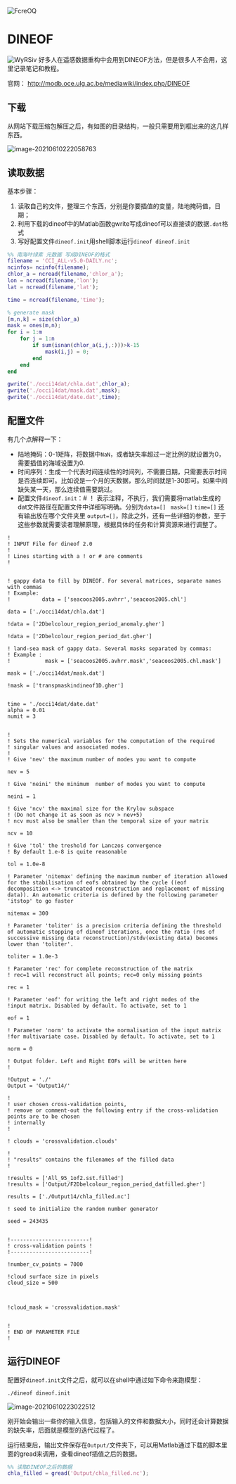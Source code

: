 ![FcreOQ](https://cdn.jsdelivr.net/gh/Flionay/pic_bed@master/Upic/202106/FcreOQ.png)


# DINEOF
![WyRSiv](https://cdn.jsdelivr.net/gh/Flionay/pic_bed@master/Upic/202106/WyRSiv.png)
好多人在遥感数据重构中会用到DINEOF方法，但是很多人不会用，这里记录笔记和教程。

官网： http://modb.oce.ulg.ac.be/mediawiki/index.php/DINEOF

## 下载

从网站下载压缩包解压之后，有如图的目录结构，一般只需要用到框出来的这几样东西。

  ![image-20210610222058763](https://cdn.jsdelivr.net/gh/Flionay/pic_bed@master/Upic/202106/image-20210610222058763.png)

## 读取数据

基本步骤：

1. 读取自己的文件，整理三个东西，分别是你要插值的变量，陆地掩码值，日期；
2. 利用下载的dineof中的Matlab函数gwrite写成dineof可以直接读的数据`.dat`格式
3. 写好配置文件`dineof.init`用shell脚本运行`dineof dineof.init`

```matlab
%% 南海叶绿素 元数据 写成DINEOF的格式
filename = 'CCI_ALL-v5.0-DAILY.nc';
ncinfos= ncinfo(filename);
chlor_a = ncread(filename,'chlor_a');
lon = ncread(filename,'lon');
lat = ncread(filename,'lat');

time = ncread(filename,'time');

% generate mask
[m,n,k] = size(chlor_a)
mask = ones(m,n);
for i = 1:m
    for j = 1:n
        if sum(isnan(chlor_a(i,j,:)))>k-15
            mask(i,j) = 0;
        end
    end
end

gwrite('./occi14dat/chla.dat',chlor_a);
gwrite('./occi14dat/mask.dat',mask);
gwrite('./occi14dat/date.dat',time);
```

## 配置文件

有几个点解释一下：

- 陆地掩码：0-1矩阵，将数据中`NaN`，或者缺失率超过一定比例的就设置为0，需要插值的海域设置为0.
- 时间序列：生成一个代表时间连续性的时间列，不需要日期，只需要表示时间是否连续即可。比如说是一个月的天数据，那么时间就是1-30即可。如果中间缺失某一天，那么连续值需要跳过。
- 配置文件`dineof.init`：# ！ 表示注释，不执行，我们需要将matlab生成的dat文件路径在配置文件中详细写明确。分别为`data=[]`  ` mask=[]` `time=[]` 还有输出放在哪个文件夹里 `output=[]`，除此之外，还有一些详细的参数，至于这些参数就需要读者理解原理，根据具体的任务和计算资源来进行调整了。

```text
!
! INPUT File for dineof 2.0
!
! Lines starting with a ! or # are comments
!


! gappy data to fill by DINEOF. For several matrices, separate names with commas
! Example:
!          data = ['seacoos2005.avhrr','seacoos2005.chl']

data = ['./occi14dat/chla.dat']

!data = ['2Dbelcolour_region_period_anomaly.gher']

!data = ['2Dbelcolour_region_period_dat.gher']

! land-sea mask of gappy data. Several masks separated by commas:
! Example :
!           mask = ['seacoos2005.avhrr.mask','seacoos2005.chl.mask']

mask = ['./occi14dat/mask.dat']

!mask = ['transpmaskindineof1D.gher']


time = './occi14dat/date.dat'
alpha = 0.01
numit = 3


!
! Sets the numerical variables for the computation of the required
! singular values and associated modes.
!
! Give 'nev' the maximum number of modes you want to compute

nev = 5

! Give 'neini' the minimum  number of modes you want to compute

neini = 1

! Give 'ncv' the maximal size for the Krylov subspace
! (Do not change it as soon as ncv > nev+5)
! ncv must also be smaller than the temporal size of your matrix

ncv = 10

! Give 'tol' the treshold for Lanczos convergence
! By default 1.e-8 is quite reasonable

tol = 1.0e-8

! Parameter 'nitemax' defining the maximum number of iteration allowed for the stabilisation of eofs obtained by the cycle ((eof decomposition <-> truncated reconstruction and replacement of missing data)). An automatic criteria is defined by the following parameter 'itstop' to go faster

nitemax = 300

! Parameter 'toliter' is a precision criteria defining the threshold of automatic stopping of dineof iterations, once the ratio (rms of successive missing data reconstruction)/stdv(existing data) becomes lower than 'toliter'.

toliter = 1.0e-3

! Parameter 'rec' for complete reconstruction of the matrix
! rec=1 will reconstruct all points; rec=0 only missing points

rec = 1

! Parameter 'eof' for writing the left and right modes of the
!input matrix. Disabled by default. To activate, set to 1

eof = 1

! Parameter 'norm' to activate the normalisation of the input matrix
!for multivariate case. Disabled by default. To activate, set to 1

norm = 0

! Output folder. Left and Right EOFs will be written here
!

!Output = './'
Output = 'Output14/'

!
! user chosen cross-validation points,
! remove or comment-out the following entry if the cross-validation points are to be chosen
! internally
!

! clouds = 'crossvalidation.clouds'

!
! "results" contains the filenames of the filled data
!

!results = ['All_95_1of2.sst.filled']
!results = ['Output/F2Dbelcolour_region_period_datfilled.gher']

results = ['./Output14/chla_filled.nc']

! seed to initialize the random number generator

seed = 243435


!-------------------------!
! cross-validation points !
!-------------------------!

!number_cv_points = 7000

!cloud surface size in pixels
cloud_size = 500



!cloud_mask = 'crossvalidation.mask'


!
! END OF PARAMETER FILE
!

```

## 运行DINEOF

配置好`dineof.init`文件之后，就可以在shell中通过如下命令来跑模型：

```sh
./dineof dineof.init
```

![image-20210610223022512](https://cdn.jsdelivr.net/gh/Flionay/pic_bed@master/Upic/202106/image-20210610223022512.png)

刚开始会输出一些你的输入信息，包括输入的文件和数据大小，同时还会计算数据的缺失率，后面就是模型的迭代过程了。

运行结束后，输出文件保存在`Output/`文件夹下，可以用Matlab通过下载的脚本里面的gread来调用，查看dineof插值之后的数据。

```matlab
%% 读取DINEOF之后的数据 
chla_filled = gread('Output/chla_filled.nc');
```

